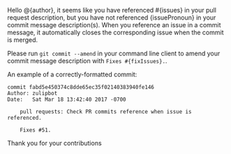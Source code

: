 Hello @{author}, it seems like you have referenced #{issues} in your pull request description, but you have not referenced {issuePronoun} in your commit message description(s). When you reference an issue in a commit message, it automatically closes the corresponding issue when the commit is merged.

Please run `git commit --amend` in your command line client to amend your commit message description with `Fixes #{fixIssues}.`.

An example of a correctly-formatted commit:
```
commit fabd5e450374c8dde65ec35f02140383940fe146
Author: zulipbot
Date:   Sat Mar 18 13:42:40 2017 -0700

    pull requests: Check PR commits reference when issue is referenced.

    Fixes #51.
```

Thank you for your contributions

<!-- fixCommitWarning -->
